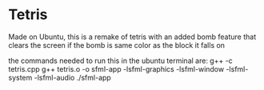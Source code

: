 # Tetris
Made on Ubuntu, this is a remake of tetris with an added bomb feature that clears the screen if the bomb is same color as the block it falls on

the commands needed to run this in the ubuntu terminal are:
g++ -c tetris.cpp
g++ tetris.o -o sfml-app -lsfml-graphics -lsfml-window -lsfml-system -lsfml-audio
./sfml-app
